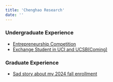 ```yaml
---
title: 'Chenghao Research'
date: ''
---
```


### Undergraduate Experience


- [Entrepreneurship Competition](/en/2024/12/03/first-post/)
- [Exchange Student in UCI and UCSB(Coming)](/en/2024/12/05/first-post/)

### Graduate Experience
- [Sad story about my 2024 fall enrollment](/en/2024/12/04/first-post/)